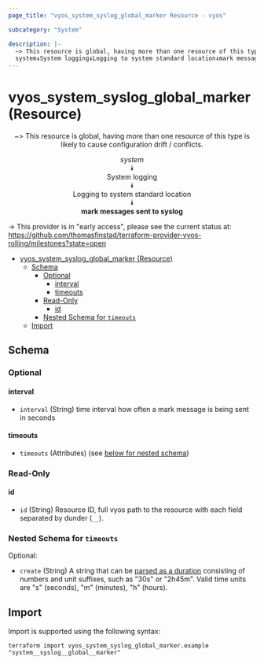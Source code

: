 ```yaml
---
page_title: "vyos_system_syslog_global_marker Resource - vyos"

subcategory: "System"

description: |-
  ~> This resource is global, having more than one resource of this type is likely to cause configuration drift / conflicts.
  system⯯System logging⯯Logging to system standard location⯯mark messages sent to syslog
---
```


# vyos_system_syslog_global_marker (Resource)
<center>

~> This resource is global, having more than one resource of this type is likely to cause configuration drift / conflicts.

*system*  
⯯  
System logging  
⯯  
Logging to system standard location  
⯯  
**mark messages sent to syslog**


</center>

-> This provider is in "early access", please see the current status at: https://github.com/thomasfinstad/terraform-provider-vyos-rolling/milestones?state=open

<!--TOC-->

- [vyos_system_syslog_global_marker (Resource)](#vyos_system_syslog_global_marker-resource)
  - [Schema](#schema)
    - [Optional](#optional)
      - [interval](#interval)
      - [timeouts](#timeouts)
    - [Read-Only](#read-only)
      - [id](#id)
    - [Nested Schema for `timeouts`](#nested-schema-for-timeouts)
  - [Import](#import)

<!--TOC-->

<!-- schema generated by tfplugindocs -->
## Schema

### Optional

#### interval
- `interval` (String) time interval how often a mark message is being sent in seconds
#### timeouts
- `timeouts` (Attributes) (see [below for nested schema](#nestedatt--timeouts))

### Read-Only

#### id
- `id` (String) Resource ID, full vyos path to the resource with each field separated by dunder (`__`).

<a id="nestedatt--timeouts"></a>
### Nested Schema for `timeouts`

Optional:

- `create` (String) A string that can be [parsed as a duration](https://pkg.go.dev/time#ParseDuration) consisting of numbers and unit suffixes, such as &#34;30s&#34; or &#34;2h45m&#34;. Valid time units are &#34;s&#34; (seconds), &#34;m&#34; (minutes), &#34;h&#34; (hours).

## Import

Import is supported using the following syntax:

```shell
terraform import vyos_system_syslog_global_marker.example "system__syslog__global__marker"
```
